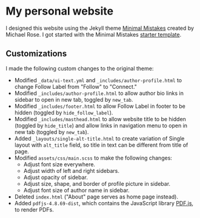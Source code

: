 # My personal website

I designed this website using the Jekyll theme [Minimal Mistakes](https://mmistakes.github.io/minimal-mistakes/) created by Michael Rose. I got started with the Minimal Mistakes [starter template](https://github.com/mmistakes/mm-github-pages-starter).

## Customizations

I made the following custom changes to the original theme:

- Modified `_data/ui-text.yml` and `_includes/author-profile.html` to change Follow Label from "Follow" to "Connect."
- Modified `_includes/author-profile.html` to allow author bio links in sidebar to open in new tab, toggled by `new_tab`.
- Modified `_includes/footer.html` to allow Follow Label in footer to be hidden (toggled by `hide_follow_label`).
- Modified `_includes/masthead.html` to allow website title to be hidden (toggled by `hide_title`) and allow links in navigation menu to open in new tab (toggled by `new_tab`).
- Added `_layouts/single-alt-title.html` to create variation of Single layout with `alt_title` field, so title in text can be different from title of page.
- Modified `assets/css/main.scss` to make the following changes:
	- Adjust font size everywhere.
	- Adjust width of left and right sidebars.
	- Adjust opacity of sidebar.
	- Adjust size, shape, and border of profile picture in sidebar.
	- Adjust font size of author name in sidebar.
- Deleted `index.html` ("About" page serves as home page instead).
- Added `pdfjs-4.8.69-dist`, which contains the JavaScript library [PDF.js](https://mozilla.github.io/pdf.js/), to render PDFs.
